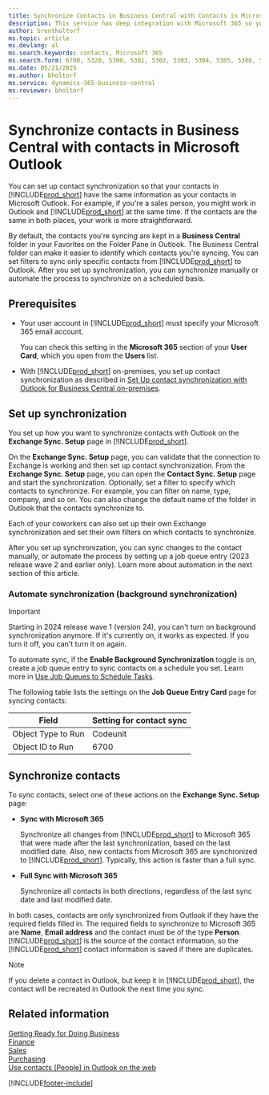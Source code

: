 ```yaml
---
title: Synchronize Contacts in Business Central with Contacts in Microsoft Outlook
description: This service has deep integration with Microsoft 365 so you can share contacts between Outlook and Business Central.
author: brentholtorf
ms.topic: article
ms.devlang: al
ms.search.keywords: contacts, Microsoft 365
ms.search.form: 6700, 5320, 5300, 5301, 5302, 5303, 5304, 5305, 5306, 5307, 5308, 5309, 5310, 5311 
ms.date: 05/21/2025
ms.author: bholtorf
ms.service: dynamics-365-business-central
ms.reviewer: bholtorf
---
```

# Synchronize contacts in Business Central with contacts in Microsoft Outlook

You can set up contact synchronization so that your contacts in [!INCLUDE[prod_short](includes/prod_short.md)] have the same information as your contacts in Microsoft Outlook. For example, if you're a sales person, you might work in Outlook and [!INCLUDE[prod_short](includes/prod_short.md)] at the same time. If the contacts are the same in both places, your work is more straightforward.  

By default, the contacts you're syncing are kept in a **Business Central** folder in your Favorites on the Folder Pane in Outlook. The Business Central folder can make it easier to identify which contacts you're syncing. You can set filters to sync only specific contacts from [!INCLUDE[prod_short](includes/prod_short.md)] to Outlook. After you set up synchronization, you can synchronize manually or automate the process to synchronize on a scheduled basis.  

## Prerequisites

- Your user account in [!INCLUDE[prod_short](includes/prod_short.md)] must specify your Microsoft 365 email account.

  You can check this setting in the **Microsoft 365** section of your **User Card**, which you open from the **Users** list.
- With [!INCLUDE[prod_short](includes/prod_short.md)] on-premises, you set up contact synchronization as described in [Set Up contact synchronization with Outlook for Business Central on-premises](admin-contact-sync-setup-onprem.md).

## Set up synchronization

You set up how you want to synchronize contacts with Outlook on the **Exchange Sync. Setup** page in [!INCLUDE[prod_short](includes/prod_short.md)]. 

On the **Exchange Sync. Setup** page, you can validate that the connection to Exchange is working and then set up contact synchronization. From the **Exchange Sync. Setup** page, you can open the **Contact Sync. Setup** page and start the synchronization. Optionally, set a filter to specify which contacts to synchronize. For example, you can filter on name, type, company, and so on. You can also change the default name of the folder in Outlook that the contacts synchronize to.  

Each of your coworkers can also set up their own Exchange synchronization and set their own filters on which contacts to synchronize.  

After you set up synchronization, you can sync changes to the contact manually, or automate the process by setting up a job queue entry (2023 release wave 2 and earlier only). Learn more about automation in the next section of this article.

### Automate synchronization (background synchronization)

> [!IMPORTANT]
> Starting in 2024 release wave 1 (version 24), you can't turn on background synchronization anymore. If it's currently on, it works as expected. If you turn it off, you can't turn it on again.

To automate sync, if the **Enable Background Synchronization** toggle is on, create a job queue entry to sync contacts on a schedule you set. Learn more in [Use Job Queues to Schedule Tasks](admin-job-queues-schedule-tasks.md).

The following table lists the settings on the **Job Queue Entry Card** page for syncing contacts:

|Field|Setting for contact sync|
|-----|-----|
|Object Type to Run|Codeunit|
|Object ID to Run|6700|

## Synchronize contacts

To sync contacts, select one of these actions on the **Exchange Sync. Setup** page:

- **Sync with Microsoft 365**

  Synchronize all changes from [!INCLUDE[prod_short](includes/prod_short.md)] to Microsoft 365 that were made after the last synchronization, based on the last modified date. Also, new contacts from Microsoft 365 are synchronized to [!INCLUDE[prod_short](includes/prod_short.md)]. Typically, this action is faster than a full sync. 

- **Full Sync with Microsoft 365**

  Synchronize all contacts in both directions, regardless of the last sync date and last modified date.  

In both cases, contacts are only synchronized from Outlook if they have the required fields filled in. The required fields to synchronize to Microsoft 365 are **Name**, **Email address** and the contact must be of the type **Person**. [!INCLUDE[prod_short](includes/prod_short.md)] is the source of the contact information, so the [!INCLUDE[prod_short](includes/prod_short.md)] contact information is saved if there are duplicates.  

> [!NOTE]
> If you delete a contact in Outlook, but keep it in [!INCLUDE[prod_short](includes/prod_short.md)], the contact will be recreated in Outlook the next time you sync. 

## Related information

[Getting Ready for Doing Business](ui-get-ready-business.md)  
[Finance](finance.md)  
[Sales](sales-manage-sales.md)  
[Purchasing](purchasing-manage-purchasing.md)  
[Use contacts (People) in Outlook on the web](https://support.office.com/article/Using-contacts-People-in-Outlook-on-the-web-1e3438c7-26b2-420c-87de-3cea9d31b5cb?appver=OWB150)  


[!INCLUDE[footer-include](includes/footer-banner.md)]
